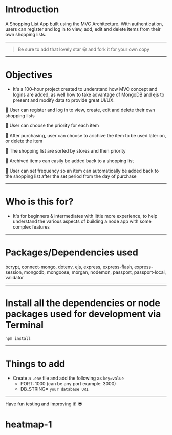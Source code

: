 # Introduction

A Shopping List App built using the MVC Architecture. With authentication, users can register and log in to view, add, edit and delete items from their own shopping lists. 

---

> Be sure to add that lovely star 😀 and fork it for your own copy

---

# Objectives

- It's a 100-hour project created to understand how MVC concept and logins are added, as well how to take advantage of MongoDB and ejs to present and modify data to provide great UI/UX.

🌟 User can register and log in to view, create, edit and delete their own shopping lists

🌟 User can choose the priority for each item

🌟 After purchasing, user can choose to arichive the item to be used later on, or delete the item

🌟 The shopping list are sorted by stores and then priority

🌟 Archived items can easily be added back to a shopping list

🌟 User can set frequency so an item can automatically be added back to the shopping list after the set period from the day of purchase

---

# Who is this for? 

- It's for beginners & intermediates with little more experience, to help understand the various aspects of building a node app with some complex features

---

# Packages/Dependencies used 

bcrypt, connect-mongo, dotenv, ejs, express, express-flash, express-session, mongodb, mongoose, morgan, nodemon, passport, passport-local, validator

---

# Install all the dependencies or node packages used for development via Terminal

`npm install` 

---

# Things to add

- Create a `.env` file and add the following as `key=value` 
  - PORT: 1000 (can be any port example: 3000) 
  - DB_STRING= `your database URI` 
  
 ---
 
 Have fun testing and improving it! 😎


# heatmap-1
